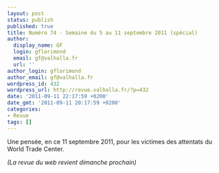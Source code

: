 ```yaml
---
layout: post
status: publish
published: true
title: Numéro 74 - Semaine du 5 au 11 septembre 2011 (spécial)
author:
  display_name: GF
  login: gflorimond
  email: gf@valhalla.fr
  url: ''
author_login: gflorimond
author_email: gf@valhalla.fr
wordpress_id: 432
wordpress_url: http://revue.valhalla.fr/?p=432
date: '2011-09-11 22:17:59 +0200'
date_gmt: '2011-09-11 20:17:59 +0200'
categories:
- Revue
tags: []
---
```

<p>Une pensée, en ce 11 septembre 2011, pour les victimes des attentats du World Trade Center.</p>
<p><em>(La revue du web revient dimanche prochain)</em></p>

